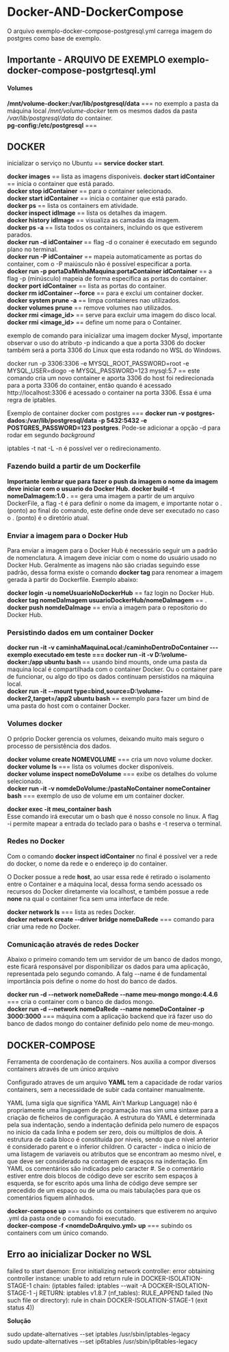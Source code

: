 # Docker-AND-DockerCompose
<p>O arquivo exemplo-docker-compose-postgresql.yml carrega imagem do postgres como base de exemplo.</p>
<h2>Importante - ARQUIVO DE EXEMPLO  exemplo-docker-compose-postgrtesql.yml</h2>
<h4>Volumes</h4>
<strong>/mnt/volume-docker:/var/lib/postgresql/data</strong> === no exemplo a pasta da máquina local 
<em>/mnt/volume-docker</em> tem os mesmos dados da pasta <em>/var/lib/postgresql/data</em> do container.<br/>   
<strong>pg-config:/etc/postgresql</strong> === <br/>



<h2>DOCKER</h2>

inicializar o serviço no Ubuntu == <strong>service docker start</strong>.

<strong>docker images</strong> == lista as imagens disponiveis.
<strong>docker start idContainer</strong> == inicia o container que está parado.<br/>
<strong>docker stop idContainer</strong> == para o container selecionado.<br/>
<strong>docker start idContainer</strong> == inicia o container que está parado.<br/>
<strong>docker ps</strong> == lista os containers em atividade.<br/>
<strong>docker inspect idImage</strong> == lista os detalhes da imagem.<br/>
<strong>docker history idImage</strong> == visualiza as camadas da imagem.<br/>
<strong>docker ps -a </strong> == lista todos os containers, incluindo os que estiverem parados.<br/>
<strong>docker run -d idContainer </strong> == flag -d o conainer é executado em segundo plano no terminal.<br/>
<strong>docker run -P idContainer</strong> == mapeia automaticamente as portas do container, com o -P maiúsculo não é possível especificar a porta.<br/>
<strong>docker run -p  portaDaMinhaMaquina:portaContainer idContainer</strong> == a flag -p (minúsculo) mapeia de forma específica as portas do container.<br/>
<strong>docker port idContainer</strong> == lista as portas do container.<br/>
<strong>docker rm idContainer --force</strong> == para e exclui um container docker.<br/>
<strong>docker system prune -a</strong> == limpa containeres nao utilizados.<br/>
<strong>docker volumes prune</strong> == remove volumes nao utilizados.<br/>
<strong>docker rmi <image_id></strong> == serve para excluir uma imagem do disco local.<br/>
<strong>docker rmi <image_id></strong> == define um nome para o Container.<br/>

exemplo de comando para inicializar uma imagem docker Mysql, importante observar o uso do atributo -p indicando a que a porta 3306 do
docker também será a porta 3306 do Linux que esta rodando no WSL do Windows.

 docker run -p 3306:3306 -e MYSQL_ROOT_PASSWORD=root -e MYSQL_USER=diogo -e MYSQL_PASSWORD=123 mysql:5.7 == este comando cria um novo container e aporta 3306 do host foi redirecionada para a porta 3306 do container, então quando é acessado http://localhost:3306 é acessado o container na porta 3306. Essa é uma regra de iptables.
 <p>Exemplo de container docker com postgres ===  <strong>docker run -v postgres-dados:/var/lib/postgresql/data -p 5432:5432 -e POSTGRES_PASSWORD=123 postgres</strong>. Pode-se adicionar a opção -d para rodar em segundo <em>background</em></p>
 
 iptables -t nat -L -n é possível ver o redirecionamento.

 <h3>Fazendo build a partir de um Dockerfile</h3>
 <strong>Importante lembrar que para fazer o push da imagem o nome da imagem deve iniciar com o usuario do Docker Hub.</strong>
 <strong>docker build -t nomeDaImagem:1.0 .</strong> == gera uma imagem a partir de um arquivo DockerFile, a flag -t é para definir o nome da imagem, e importante notar o 
 . (ponto) ao final do comando, este define onde deve ser executado no caso o . (ponto) é o diretório atual. <br/>
 

 <h3>Enviar a imagem para o Docker Hub</h3>
 <p>Para enviar a imagem para o Docker Hub é necessário seguir um a padrão de nomenclatura. A imagem deve iniciar com o nome do usuário usado no Docker Hub. Geralmente as imagens não são criadas seguindo esse padrão, dessa forma existe o comando <strong>docker tag</strong> para renomear a imagem gerada à partir do Dockerfile. Exemplo abaixo:</p>

 <strong>docker login -u nomeUsuarioNoDockerHub</strong> == faz login no Docker Hub.<br/>
 <strong>docker tag nomeDaImagem usuarioDockerHub/nomeDaImagem</strong> == .<br/>
 <strong>docker push nomdeDaImage</strong> == envia a imagem para o repositorio do Docker Hub.<br/>

 <h3>Persistindo dados em um container Docker</h3>

  <strong>docker run -it -v caminhaMaquinaLocal:/caminhoDentroDoContainer --- exemplo executado em teste === docker run -it -v D:\volume-docker:/app ubuntu bash </strong> == usando bind mounts, onde uma pasta da maquina local é compartilhada com o container Docker. Ou o container pare de funcionar, ou algo do tipo os dados continuam persistidos na máquina local.<br/>
  <strong>docker run -it --mount type=bind,source=D:\volume-docker2,target=/app2 ubuntu bash</strong> == exemplo para fazer um bind de uma pasta do host com o container Docker.<br/>
 
 <h3>Volumes docker</h3>
 <p>O próprio Docker gerencia os volumes, deixando muito mais seguro o processo de persistência dos dados.</p>
 
 <strong>docker volume create NOMEVOLUME</strong> === cria um novo volume docker.<br/>
 <strong>docker volume ls</strong> === lista os volumes docker disponíveis.<br/>
 <strong>docker volume inspect nomeDoVolume</strong> === exibe os detalhes do volume selecionado.<br/>
 <strong>docker run -it -v nomdeDoVolume:/pastaNoContainer nomeContainer bash</strong> === exemplo de uso de volume em um container docker.<br/> 
 
 <p>
 <strong>docker exec -it meu_container bash </strong><br>
 Esse comando irá executar um o bash que é nosso console no linux.
 A flag -i permite mapear a entrada do teclado para o bashs e -t reserva o terminal.

 <h3>Redes no Docker</h3>
<p>Com o comando <strong>docker inspect idContainer</strong> no final é possível ver a rede do docker, o nome da rede e o endereço ip do container.</strong></p>
<p>O Docker possue a rede <strong>host</strong>, ao usar essa rede é retirado o isolamento entre o Container e a máquina local, dessa forma sendo acessado os recursos do Docker diretamente via localhost, e também possue a rede <strong>none</strong> na qual o container fica sem uma interface de rede.</p>
  <strong>docker network ls</strong> === lista as redes Docker.<br/>
  <strong>docker network create --driver bridge nomeDaRede</strong> === comando para criar uma rede no Docker.<br/>

<h3>Comunicação através de redes Docker</h3>
<p>Abaixo o primeiro comando tem um servidor de um banco de dados mongo, este ficará responsável por disponibilizar os dados para uma aplicação, representada pelo segundo comando. A falg --name é de fundamental importância pois define o nome do host do banco de dados.</p>
<strong>docker run -d --network nomeDaRede --name meu-mongo mongo:4.4.6</strong> === cria o container com o banco de dados mongo.<br/>
<strong>docker run -d --network nomeDaRede --name nomeDoContainer -p 3000:3000</strong> === máquina com a aplicação backend que irá fazer uso do banco de dados mongo do container definido pelo nome de meu-mongo.<br/>


 
 <h2>DOCKER-COMPOSE</h2>
 <p>Ferramenta de coordenação de containers. Nos auxilia a compor diversos containers através de um único arquivo</p>
 <p>Configurado atraves de um arquivo <strong>YAML</strong> tem a capacidade de rodar varios containers, sem a necessidade de subir cada container manualmente.</p>
  <p>YAML (uma sigla que significa YAML Ain’t Markup Language) não é propriamente uma linguagem de programação mas sim uma sintaxe para a criação de ficheiros de configuração. A estrutura do YAML é determinada pela sua indentação, sendo a indentação definida pelo numero de espaços no inicio da cada linha e podem ser zero, dois ou múltiplos de dois. A estrutura de cada bloco é constituída por níveis, sendo que o nível anterior é considerado parent e o inferior children. O caracter - indica o inicio de uma listagem de variaveis ou atributos que se encontram ao mesmo nível, e que deve ser considerado na contagem de espaços na indentação. Em YAML os comentários são indicados pelo caracter #. Se o comentário estiver entre dois blocos de código deve ser escrito sem espaços à esquerda, se for escrito após uma linha de código deve sempre ser precedido de um espaço ou de uma ou mais tabulações para que os comentários fiquem alinhados.</p>

<strong>docker-compose up</strong> === subindo os containers que estiverem no arquivo .yml da pasta onde o comando foi executado.  
<strong>docker-compose -f <nomdeDoArquivo.yml> up</strong> === subindo os containers com um único comando.
 
 </p>
 <h2>Erro ao inicializar Docker no WSL</h2>
 <p>failed to start daemon: Error initializing network controller: error obtaining controller instance: unable to add return rule in DOCKER-ISOLATION-STAGE-1 chain:  (iptables failed: iptables --wait -A DOCKER-ISOLATION-STAGE-1 -j RETURN: iptables v1.8.7 (nf_tables):  RULE_APPEND failed (No such file or directory): rule in chain DOCKER-ISOLATION-STAGE-1
 (exit status 4))</p>
 <strong>Solução</strong>
 <p>sudo update-alternatives --set iptables /usr/sbin/iptables-legacy<br>
sudo update-alternatives --set ip6tables /usr/sbin/ip6tables-legacy
</p>
